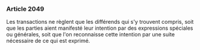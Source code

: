 ### Article 2049

Les transactions ne règlent que les différends qui s'y trouvent compris, soit que les parties aient manifesté leur intention par des expressions spéciales ou générales, soit que l'on reconnaisse cette intention par une suite nécessaire de ce qui est exprimé.

